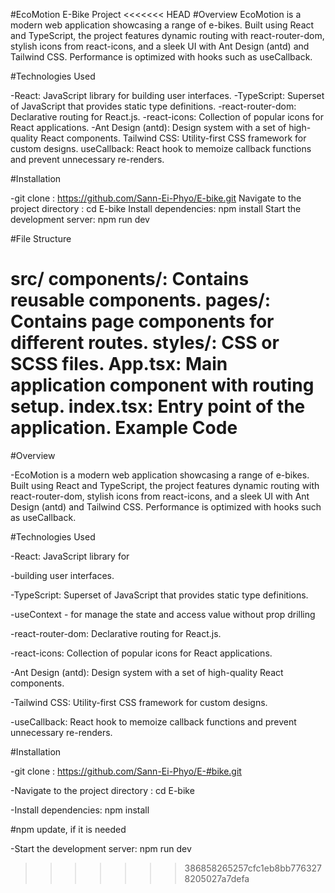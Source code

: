 #EcoMotion E-Bike Project
<<<<<<< HEAD
#Overview
     EcoMotion is a modern web application showcasing a range of e-bikes. Built using React and TypeScript, the project features dynamic routing with react-router-dom, stylish icons from react-icons, and a sleek UI with Ant Design (antd) and Tailwind CSS. Performance is optimized with hooks such as useCallback.


#Technologies Used

-React: JavaScript library for building user interfaces.
-TypeScript: Superset of JavaScript that provides static type definitions.
-react-router-dom: Declarative routing for React.js.
-react-icons: Collection of popular icons for React applications.
-Ant Design (antd): Design system with a set of high-quality React components.
Tailwind CSS: Utility-first CSS framework for custom designs.
useCallback: React hook to memoize callback functions and prevent unnecessary re-renders.

#Installation

-git clone : https://github.com/Sann-Ei-Phyo/E-bike.git
Navigate to the project directory : cd E-bike
Install dependencies: npm install
Start the development server: npm run dev

#File Structure


src/
components/: Contains reusable components.
pages/: Contains page components for different routes.
styles/: CSS or SCSS files.
App.tsx: Main application component with routing setup.
index.tsx: Entry point of the application.
Example Code
=======

#Overview

-EcoMotion is a modern web application showcasing a range of e-bikes. Built using React and TypeScript, the project features dynamic routing with react-router-dom, stylish icons from react-icons, and a sleek UI with Ant Design (antd) and Tailwind CSS. Performance is optimized with hooks such as useCallback.


#Technologies Used

-React: JavaScript library for 

-building user interfaces.

-TypeScript: Superset of JavaScript
that provides static type definitions.

-useContext - for manage the state and access value without prop drilling 

-react-router-dom: Declarative routing for React.js.

-react-icons: Collection of popular icons for React applications.

-Ant Design (antd): Design system with a set of high-quality React components.

-Tailwind CSS: Utility-first CSS 
framework for custom designs.

-useCallback: React hook to memoize callback functions and prevent unnecessary re-renders.


#Installation


-git clone : https://github.com/Sann-Ei-Phyo/E-#bike.git

-Navigate to the project directory : cd E-bike

-Install dependencies: npm install

#npm update, if it is needed

-Start the development server: npm run dev

>>>>>>> 386858265257cfc1eb8bb7763278205027a7defa
